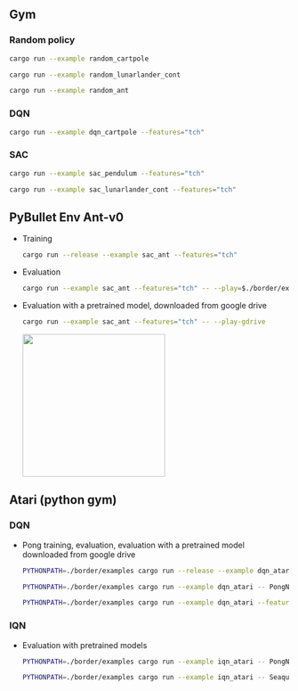 ## Gym

### Random policy

```bash
cargo run --example random_cartpole
```

```bash
cargo run --example random_lunarlander_cont
```

```bash
cargo run --example random_ant
```

### DQN

```bash
cargo run --example dqn_cartpole --features="tch"
```

### SAC

```bash
cargo run --example sac_pendulum --features="tch"
```

```bash
cargo run --example sac_lunarlander_cont --features="tch"
```

## PyBullet Env Ant-v0

* Training

  ```bash
  cargo run --release --example sac_ant --features="tch"
  ```

* Evaluation

  ```bash
  cargo run --example sac_ant --features="tch" -- --play=$./border/examples/model/sac_ant
  ```

* Evaluation with a pretrained model, downloaded from google drive

  ```bash
  cargo run --example sac_ant --features="tch" -- --play-gdrive
  ```

  <img src="https://drive.google.com/uc?id=16TEKfby6twCP6PxYoSlBqzOPEwVk1o4Q" width="256">

## Atari (python gym)

### DQN

* Pong training, evaluation, evaluation with a pretrained model downloaded from google drive

  ```bash
  PYTHONPATH=./border/examples cargo run --release --example dqn_atari --features="tch" -- PongNoFrameskip-v4
  ```

  ```bash
  PYTHONPATH=./border/examples cargo run --example dqn_atari -- PongNoFrameskip-v4 --play ./examples/model/dqn_PongNoFrameskip-v4
  ```

  ```bash
  PYTHONPATH=./border/examples cargo run --example dqn_atari --features="tch" -- PongNoFrameskip-v4 --play-gdrive
  ```

### IQN

* Evaluation with pretrained models

  ```bash
  PYTHONPATH=./border/examples cargo run --example iqn_atari -- PongNoFrameskip-v4 --play-gdrive
  ```

  ```bash
  PYTHONPATH=./border/examples cargo run --example iqn_atari -- SeaquestNoFrameskip-v4 --play-gdrive
  ```
